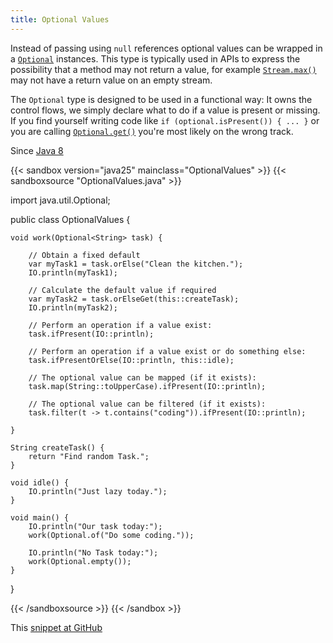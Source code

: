 ```yaml
---
title: Optional Values
---
```


Instead of passing using `null` references optional values can be wrapped in
a [`Optional`](https://docs.oracle.com/en/java/javase/25/docs/api/java.base/java/util/Optional.html) instances. This type is typically used in APIs
to express the possibility that a method may not return a value, for example
[`Stream.max()`](https://docs.oracle.com/en/java/javase/25/docs/api/java.base/java/util/stream/Stream.html#max(java.util.Comparator)) may not have a
return value on an empty stream.

The `Optional` type is designed to be used in a functional way: It owns the
control flows, we simply declare what to do if a value is present or missing.
If you find yourself writing code like `if (optional.isPresent()) { ... }` or
you are calling [`Optional.get()`](https://docs.oracle.com/en/java/javase/25/docs/api/java.base/java/util/Optional.html#get()) you're most likely on the
wrong track.

Since [Java 8](/jdk/8/)

{{< sandbox version="java25" mainclass="OptionalValues" >}}
{{< sandboxsource "OptionalValues.java" >}}

import java.util.Optional;

public class OptionalValues {

	void work(Optional<String> task) {

		// Obtain a fixed default
		var myTask1 = task.orElse("Clean the kitchen.");
		IO.println(myTask1);

		// Calculate the default value if required
		var myTask2 = task.orElseGet(this::createTask);
		IO.println(myTask2);

		// Perform an operation if a value exist:
		task.ifPresent(IO::println);

		// Perform an operation if a value exist or do something else:
		task.ifPresentOrElse(IO::println, this::idle);

		// The optional value can be mapped (if it exists):
		task.map(String::toUpperCase).ifPresent(IO::println);

		// The optional value can be filtered (if it exists):
		task.filter(t -> t.contains("coding")).ifPresent(IO::println);

	}

	String createTask() {
		return "Find random Task.";
	}

	void idle() {
		IO.println("Just lazy today.");
	}

	void main() {
		IO.println("Our task today:");
		work(Optional.of("Do some coding."));

		IO.println("No Task today:");
		work(Optional.empty());
	}

}

{{< /sandboxsource >}}
{{< /sandbox >}}

This [snippet at GitHub](https://github.com/marchof/io.javaalmanac.snippets/tree/master/src/main/java/io/javaalmanac/snippets/util/OptionalValues.java)
